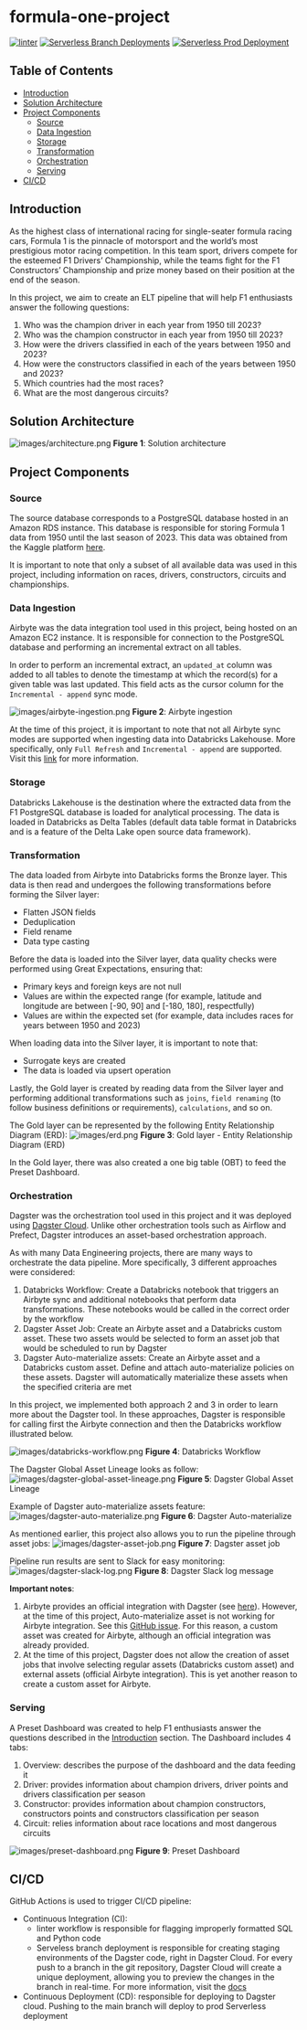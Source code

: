 # formula-one-project

[![linter](https://github.com/douglkr/project-formula-one/actions/workflows/pylint.yml/badge.svg)](https://github.com/douglkr/project-formula-one/actions/workflows/pylint.yml)
[![Serverless Branch Deployments](https://github.com/douglkr/project-formula-one/actions/workflows/branch_deployments.yml/badge.svg)](https://github.com/douglkr/project-formula-one/actions/workflows/branch_deployments.yml)
[![Serverless Prod Deployment](https://github.com/douglkr/project-formula-one/actions/workflows/deploy.yml/badge.svg)](https://github.com/douglkr/project-formula-one/actions/workflows/deploy.yml)

## Table of Contents
- [Introduction](#introduction)
- [Solution Architecture](#solution-architecture)
- [Project Components](#project-components)
    - [Source](#source)
    - [Data Ingestion](#data-ingestion)
    - [Storage](#storage)
    - [Transformation](#transformation)
    - [Orchestration](#orchestration)
    - [Serving](#serving)
- [CI/CD](#cicd)


## Introduction
As the highest class of international racing for single-seater formula racing cars, Formula 1 is the pinnacle of motorsport and the world’s most prestigious motor racing competition. In this team sport, drivers compete for the esteemed F1 Drivers’ Championship, while the teams fight for the F1 Constructors’ Championship and prize money based on their position at the end of the season.

In this project, we aim to create an ELT pipeline that will help F1 enthusiasts answer the following questions:
1. Who was the champion driver in each year from 1950 till 2023?
2. Who was the champion constructor in each year from 1950 till 2023?
3. How were the drivers classified in each of the years between 1950 and 2023?
4. How were the constructors classified in each of the years between 1950 and 2023?
5. Which countries had the most races?
6. What are the most dangerous circuits? 


## Solution Architecture
![images/architecture.png](images/architecture.png)
**Figure 1**: Solution architecture


## Project Components

### Source
The source database corresponds to a PostgreSQL database hosted in an Amazon RDS instance. This database is responsible for storing Formula 1 data from 1950 until the last season of 2023. This data was obtained from the Kaggle platform [here](https://www.kaggle.com/datasets/rohanrao/formula-1-world-championship-1950-2020/data).

It is important to note that only a subset of all available data was used in this project, including information on races, drivers, constructors, circuits and championships.


### Data Ingestion
Airbyte was the data integration tool used in this project, being hosted on an Amazon EC2 instance. It is responsible for connection to the PostgreSQL database and performing an incremental extract on all tables.

In order to perform an incremental extract, an `updated_at` column was added to all tables to denote the timestamp at which the record(s) for a given table was last updated. This field acts as the cursor column for the `Incremental - append` sync mode.

![images/airbyte-ingestion.png](images/airbyte-ingestion.png)
**Figure 2**: Airbyte ingestion

At the time of this project, it is important to note that not all Airbyte sync modes are supported when ingesting data into Databricks Lakehouse. More specifically, only `Full Refresh` and `Incremental - append` are supported. Visit this [link](https://docs.airbyte.com/integrations/destinations/databricks/#sync-mode) for more information.


### Storage
Databricks Lakehouse is the destination where the extracted data from the F1 PostgreSQL database is loaded for analytical processing. The data is loaded in Databricks as Delta Tables (default data table format in Databricks and is a feature of the Delta Lake open source data framework).


### Transformation
The data loaded from Airbyte into Databricks forms the Bronze layer. This data is then read and undergoes the following transformations before forming the Silver layer:
- Flatten JSON fields
- Deduplication
- Field rename
- Data type casting

Before the data is loaded into the Silver layer, data quality checks were performed using Great Expectations, ensuring that:
- Primary keys and foreign keys are not null
- Values are within the expected range (for example, latitude and longitude are between [-90, 90] and [-180, 180], respectfully)
- Values are within the expected set (for example, data includes races for years between 1950 and 2023)


When loading data into the Silver layer, it is important to note that:
- Surrogate keys are created
- The data is loaded via upsert operation

Lastly, the Gold layer is created by reading data from the Silver layer and performing additional transformations such as `joins`, `field renaming` (to follow business definitions or requirements), `calculations`, and so on.

The Gold layer can be represented by the following Entity Relationship Diagram (ERD):
![images/erd.png](images/erd.png)
**Figure 3**: Gold layer - Entity Relationship Diagram (ERD)

In the Gold layer, there was also created a one big table (OBT) to feed the Preset Dashboard.


### Orchestration
Dagster was the orchestration tool used in this project and it was deployed using [Dagster Cloud](https://dagster.io/cloud). Unlike other orchestration tools such as Airflow and Prefect, Dagster introduces an asset-based orchestration approach.

As with many Data Engineering projects, there are many ways to orchestrate the data pipeline. More specifically, 3 different approaches were considered:
1. Databricks Workflow: Create a Databricks notebook that triggers an Airbyte sync and additional notebooks that perform data transformations. These notebooks would be called in the correct order by the workflow
2. Dagster Asset Job: Create an Airbyte asset and a Databricks custom asset. These two assets would be selected to form an asset job that would be scheduled to run by Dagster
3. Dagster Auto-materialize assets: Create an Airbyte asset and a Databricks custom asset. Define and attach auto-materialize policies on these assets. Dagster will automatically materialize these assets when the specified criteria are met

In this project, we implemented both approach 2 and 3 in order to learn more about the Dagster tool. In these approaches, Dagster is responsible for calling first the Airbyte connection and then the  Databricks workflow illustrated below.

![images/databricks-workflow.png](images/databricks-workflow.png)
**Figure 4**: Databricks Workflow

The Dagster Global Asset Lineage looks as follow:
![images/dagster-global-asset-lineage.png](images/dagster-global-asset-lineage.png)
**Figure 5**: Dagster Global Asset Lineage

Example of Dagster auto-materialize assets feature:
![images/dagster-auto-materialize.png](images/dagster-auto-materialize.png)
**Figure 6**: Dagster Auto-materialize

As mentioned earlier, this project also allows you to run the pipeline through asset jobs:
![images/dagster-asset-job.png](images/dagster-asset-job.png)
**Figure 7**: Dagster asset job

Pipeline run results are sent to Slack for easy monitoring:
![images/dagster-slack-log.png](images/dagster-slack-log.png)
**Figure 8**: Dagster Slack log message

**Important notes**:
1. Airbyte provides an official integration with Dagster (see [here](https://docs.airbyte.com/operator-guides/using-dagster-integration#:~:text=Airbyte%20is%20an%20official%20integration,project%20can%20be%20found%20here.)). However, at the time of this project, Auto-materialize asset is not working for Airbyte integration. See this [GitHub issue](https://github.com/dagster-io/dagster/issues/18266). For this reason, a custom asset was created for Airbyte, although an official integration was already provided.
2. At the time of this project, Dagster does not allow the creation of asset jobs that involve selecting regular assets (Databricks custom asset) and external assets (official Airbyte integration). This is yet another reason to create a custom asset for Airbyte.


### Serving
A Preset Dashboard was created to help F1 enthusiasts answer the questions described in the [Introduction](#introduction) section. The Dashboard includes 4 tabs:
1. Overview: describes the purpose of the dashboard and the data feeding it
2. Driver: provides information about champion drivers, driver points and drivers classification per season
3. Constructor: provides information about champion constructors, constructors points and constructors classification per season
4. Circuit: relies information about race locations and most dangerous circuits

![images/preset-dashboard.png](images/preset-dashboard.png)
**Figure 9**: Preset Dashboard

<!-- ![images/preset-overview.png](images/preset-overview.png)
**Figure 7**: Preset Dashboard - Overview tab

![images/preset-driver.png](images/preset-driver.png)
**Figure 8**: Preset Dashboard - Driver tab

![images/preset-constructor.png](images/preset-constructor.png)
**Figure 9**: Preset Dashboard - Constructor tab

![images/preset-circuit.png](images/preset-circuit.png)
**Figure 10**: Preset Dashboard - Circuit tab -->


## CI/CD
GitHub Actions is used to trigger CI/CD pipeline:
- Continuous Integration (CI): 
    - linter workflow is responsible for flagging improperly formatted SQL and Python code
    - Serveless branch deployment is responsible for creating staging environments of the Dagster code, right in Dagster Cloud. For every push to a branch in the git repository, Dagster Cloud will create a unique deployment, allowing you to preview the changes in the branch in real-time. For more information, visit the [docs](https://docs.dagster.io/dagster-cloud/managing-deployments/branch-deployments)
- Continuous Deployment (CD): responsible for deploying to Dagster cloud. Pushing to the main branch will deploy to prod Serverless deployment


